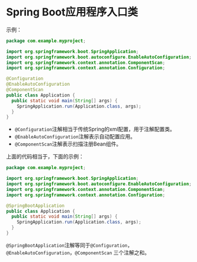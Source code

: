 Spring Boot应用程序入口类
=========================
示例：
```java
package com.example.myproject;

import org.springframework.boot.SpringApplication;
import org.springframework.boot.autoconfigure.EnableAutoConfiguration;
import org.springframework.context.annotation.ComponentScan;
import org.springframework.context.annotation.Configuration;

@Configuration
@EnableAutoConfiguration
@ComponentScan
public class Application {
  public static void main(String[] args) {
    SpringApplication.run(Application.class, args);
  }
}
```
+ `@Configuration`注解相当于传统Spring的xml配置，用于注解配置类。
+ `@EnableAutoConfiguration`注解表示自动配置应用。
+ `@ComponentScan`注解表示扫描注册Bean组件。

上面的代码相当于，下面的示例：
```java
package com.example.myproject;

import org.springframework.boot.SpringApplication;
import org.springframework.boot.autoconfigure.EnableAutoConfiguration;
import org.springframework.context.annotation.ComponentScan;
import org.springframework.context.annotation.Configuration;

@SpringBootApplication
public class Application {
  public static void main(String[] args) {
    SpringApplication.run(Application.class, args);
  }
}
```
`@SpringBootApplication`注解等同于`@Configuration`，`@EnableAutoConfiguration`，`@ComponentScan`
三个注解之和。
